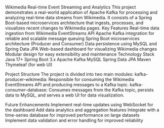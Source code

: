 Wikimedia Real-time Event Streaming and Analytics
This project demonstrates a real-world application of Apache Kafka for processing and analyzing real-time data streams from Wikimedia. It consists of a Spring Boot-based microservices architecture that ingests, processes, and visualizes recent changes to Wikimedia pages.
Key Features
Real-time data ingestion from Wikimedia EventStreams API
Apache Kafka integration for reliable and scalable message queuing
Spring Boot microservices architecture (Producer and Consumer)
Data persistence using MySQL and Spring Data JPA
Web-based dashboard for visualizing Wikimedia changes
Modular design for easy extensibility and maintenance
Technology Stack
Java 17+
Spring Boot 3.x
Apache Kafka
MySQL
Spring Data JPA
Maven
Thymeleaf (for web UI)

Project Structure
The project is divided into two main modules:
kafka-producer-wikimedia: Responsible for consuming the Wikimedia EventStreams API and producing messages to a Kafka topic.
kafka-consumer-database: Consumes messages from the Kafka topic, persists data to MySQL, and serves a web UI for data visualization.


Future Enhancements
Implement real-time updates using WebSocket for the dashboard
Add data analytics and aggregation features
Integrate with a time-series database for improved performance on large datasets
Implement data validation and error handling for improved reliability
